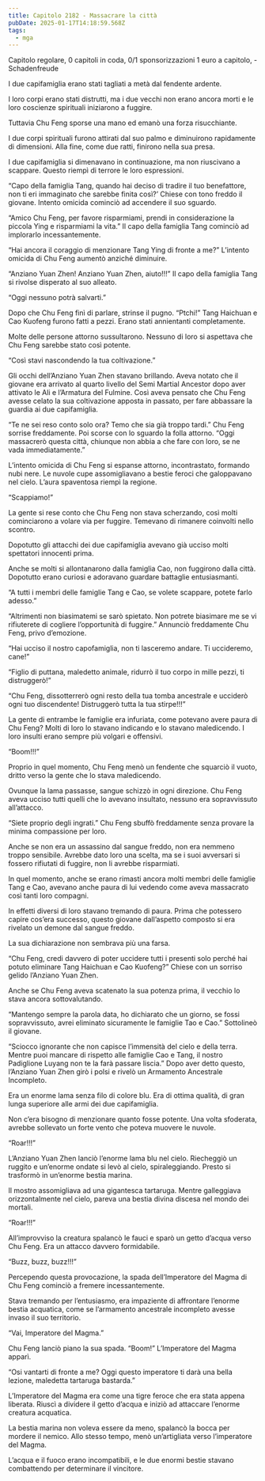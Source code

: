 ```yaml
---
title: Capitolo 2182 - Massacrare la città
pubDate: 2025-01-17T14:18:59.568Z
tags:
  - mga
---
```


Capitolo regolare,
0 capitoli in coda, 0/1 sponsorizzazioni 1 euro a capitolo,
-Schadenfreude

I due capifamiglia erano stati tagliati a metà dal fendente ardente.

I loro corpi erano stati distrutti, ma i due vecchi non erano ancora morti e le loro coscienze spirituali iniziarono a fuggire.

Tuttavia Chu Feng sporse una mano ed emanò una forza risucchiante.

I due corpi spirituali furono attirati dal suo palmo e diminuirono rapidamente di dimensioni. Alla fine, come due ratti, finirono nella sua presa.

I due capifamiglia si dimenavano in continuazione, ma non riuscivano a scappare. Questo riempì di terrore le loro espressioni.

“Capo della famiglia Tang, quando hai deciso di tradire il tuo benefattore, non ti eri immaginato che sarebbe finita così?’ Chiese con tono freddo il giovane. Intento omicida cominciò ad accendere il suo sguardo.

“Amico Chu Feng, per favore risparmiami, prendi in considerazione la piccola Ying e risparmiami la vita.” Il capo della famiglia Tang cominciò ad implorarlo incessantemente.

“Hai ancora il coraggio di menzionare Tang Ying di fronte a me?” L’intento omicida di Chu Feng aumentò anziché diminuire.

“Anziano Yuan Zhen! Anziano Yuan Zhen, aiuto!!!” Il capo della famiglia Tang si rivolse disperato al suo alleato.

“Oggi nessuno potrà salvarti.”

Dopo che Chu Feng finì di parlare, strinse il pugno. “Ptchi!” Tang Haichuan e Cao Kuofeng furono fatti a pezzi. Erano stati annientanti completamente.

Molte delle persone attorno sussultarono. Nessuno di loro si aspettava che Chu Feng sarebbe stato così potente.

“Così stavi nascondendo la tua coltivazione.”

Gli occhi dell’Anziano Yuan Zhen stavano brillando. Aveva notato che il giovane era arrivato al quarto livello del Semi Martial Ancestor dopo aver attivato le Ali e l’Armatura del Fulmine. Così aveva pensato che Chu Feng avesse celato la sua coltivazione apposta in passato, per fare abbassare la guardia ai due capifamiglia.

“Te ne sei reso conto solo ora? Temo che sia già troppo tardi.” Chu Feng sorrise freddamente. Poi scorse con lo sguardo la folla attorno. “Oggi massacrerò questa città, chiunque non abbia a che fare con loro, se ne vada immediatamente.”

L’intento omicida di Chu Feng si espanse attorno, incontrastato, formando nubi nere. Le nuvole cupe assomigliavano a bestie feroci che galoppavano nel cielo. L’aura spaventosa riempì la regione.

“Scappiamo!”

La gente si rese conto che Chu Feng non stava scherzando, così molti cominciarono a volare via per fuggire. Temevano di rimanere coinvolti nello scontro.

Dopotutto gli attacchi dei due capifamiglia avevano già ucciso molti spettatori innocenti prima.

Anche se molti si allontanarono dalla famiglia Cao, non fuggirono dalla città. Dopotutto erano curiosi e adoravano guardare battaglie entusiasmanti.

“A tutti i membri delle famiglie Tang e Cao, se volete scappare, potete farlo adesso.”

“Altrimenti non biasimatemi se sarò spietato. Non potrete biasimare me se vi rifiuterete di cogliere l’opportunità di fuggire.” Annunciò freddamente Chu Feng, privo d’emozione.

“Hai ucciso il nostro capofamiglia, non ti lasceremo andare. Ti uccideremo, cane!”

“Figlio di puttana, maledetto animale, ridurrò il tuo corpo in mille pezzi, ti distruggerò!”

“Chu Feng, dissotterrerò ogni resto della tua tomba ancestrale e ucciderò ogni tuo discendente! Distruggerò tutta la tua stirpe!!!”

La gente di entrambe le famiglie era infuriata, come potevano avere paura di Chu Feng? Molti di loro lo stavano indicando e lo stavano maledicendo. I loro insulti erano sempre più volgari e offensivi.

“Boom!!!”

Proprio in quel momento, Chu Feng menò un fendente che squarciò il vuoto, dritto verso la gente che lo stava maledicendo.

Ovunque la lama passasse, sangue schizzò in ogni direzione. Chu Feng aveva ucciso tutti quelli che lo avevano insultato, nessuno era sopravvissuto all’attacco.

“Siete proprio degli ingrati.” Chu Feng sbuffò freddamente senza provare la minima compassione per loro.

Anche se non era un assassino dal sangue freddo, non era nemmeno troppo sensibile. Avrebbe dato loro una scelta, ma se i suoi avversari si fossero rifiutati di fuggire, non li avrebbe risparmiati.

In quel momento, anche se erano rimasti ancora molti membri delle famiglie Tang e Cao, avevano anche paura di lui vedendo come aveva massacrato così tanti loro compagni.

In effetti diversi di loro stavano tremando di paura. Prima che potessero capire cos’era successo, questo giovane dall’aspetto composto si era rivelato un demone dal sangue freddo.

La sua dichiarazione non sembrava più una farsa.

“Chu Feng, credi davvero di poter uccidere tutti i presenti solo perché hai potuto eliminare Tang Haichuan e Cao Kuofeng?” Chiese con un sorriso gelido l’Anziano Yuan Zhen.

Anche se Chu Feng aveva scatenato la sua potenza prima, il vecchio lo stava ancora sottovalutando.

“Mantengo sempre la parola data, ho dichiarato che un giorno, se fossi sopravvissuto, avrei eliminato sicuramente le famiglie Tao e Cao.” Sottolineò il giovane.

“Sciocco ignorante che non capisce l’immensità del cielo e della terra. Mentre puoi mancare di rispetto alle famiglie Cao e Tang, il nostro Padiglione Luyang non te la farà passare liscia.” Dopo aver detto questo, l’Anziano Yuan Zhen girò i polsi e rivelò un Armamento Ancestrale Incompleto.

Era un enorme lama senza filo di colore blu. Era di ottima qualità, di gran lunga superiore alle armi dei due capifamiglia.

Non c’era bisogno di menzionare quanto fosse potente. Una volta sfoderata, avrebbe sollevato un forte vento che poteva muovere le nuvole.

“Roar!!!”

L’Anziano Yuan Zhen lanciò l’enorme lama blu nel cielo. Riecheggiò un ruggito e un’enorme ondate si levò al cielo, spiraleggiando. Presto si trasformò in un’enorme bestia marina.

Il mostro assomigliava ad una gigantesca tartaruga. Mentre galleggiava orizzontalmente nel cielo, pareva una bestia divina discesa nel mondo dei mortali.

“Roar!!!”

All’improvviso la creatura spalancò le fauci e sparò un getto d’acqua verso Chu Feng. Era un attacco davvero formidabile.

“Buzz, buzz, buzz!!!”

Percependo questa provocazione, la spada dell’Imperatore del Magma di Chu Feng cominciò a fremere incessantemente.

Stava tremando per l’entusiasmo, era impaziente di affrontare l’enorme bestia acquatica, come se l’armamento ancestrale incompleto avesse invaso il suo territorio.

“Vai, Imperatore del Magma.”

Chu Feng lanciò piano la sua spada. “Boom!” L’Imperatore del Magma apparì.

“Osi vantarti di fronte a me? Oggi questo imperatore ti darà una bella lezione, maledetta tartaruga bastarda.”

L’Imperatore del Magma era come una tigre feroce che era stata appena liberata. Riuscì a dividere il getto d’acqua e iniziò ad attaccare l’enorme creatura acquatica.

La bestia marina non voleva essere da meno, spalancò la bocca per mordere il nemico. Allo stesso tempo, menò un’artigliata verso l’imperatore del Magma.

L’acqua e il fuoco erano incompatibili, e le due enormi bestie stavano combattendo per determinare il vincitore.
